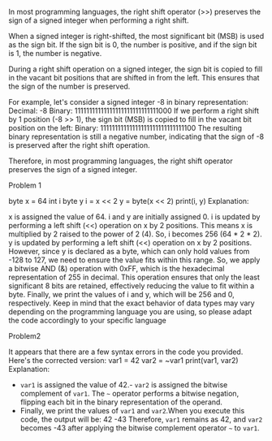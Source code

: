 In most programming languages, the right shift operator (>>) preserves the sign of a signed integer when performing a right shift.

When a signed integer is right-shifted, the most significant bit (MSB) is used as the sign bit. If the sign bit is 0, the number is positive, and if the sign bit is 1, the number is negative.

During a right shift operation on a signed integer, the sign bit is copied to fill in the vacant bit positions that are shifted in from the left. This ensures that the sign of the number is preserved.

For example, let's consider a signed integer -8 in binary representation:
Decimal: -8
Binary:  11111111111111111111111111111000
If we perform a right shift by 1 position (-8 >> 1), the sign bit (MSB) is copied to fill in the vacant bit position on the left:
Binary:  11111111111111111111111111111100
The resulting binary representation is still a negative number, indicating that the sign of -8 is preserved after the right shift operation.

Therefore, in most programming languages, the right shift operator preserves the sign of a signed integer.


Problem 1

byte x = 64
int i
byte y
i = x << 2
y = byte(x << 2)
print(i, y)
Explanation:

x is assigned the value of 64.
i and y are initially assigned 0.
i is updated by performing a left shift (<<) operation on x by 2 positions. This means x is multiplied by 2 raised to the power of 2 (4). So, i becomes 256 (64 * 2 * 2).
y is updated by performing a left shift (<<) operation on x by 2 positions. However, since y is declared as a byte, which can only hold values from -128 to 127, we need to ensure the value fits within this range. So, we apply a bitwise AND (&) operation with 0xFF, which is the hexadecimal representation of 255 in decimal. This operation ensures that only the least significant 8 bits are retained, effectively reducing the value to fit within a byte.
Finally, we print the values of i and y, which will be 256 and 0, respectively.
Keep in mind that the exact behavior of data types may vary depending on the programming language you are using, so please adapt the code accordingly to your specific language



Problem2

It appears that there are a few syntax errors in the code you provided. Here's the corrected version:
var1 = 42
var2 = ~var1
print(var1, var2)
Explanation:
- `var1` is assigned the value of 42.- `var2` is assigned the bitwise complement of `var1`. The `~` operator performs a bitwise negation, flipping each bit in the binary representation of the operand.
- Finally, we print the values of `var1` and `var2`.When you execute this code, the output will be:
42 -43
Therefore, `var1` remains as 42, and `var2` becomes -43 after applying the bitwise complement operator `~` to `var1`.

